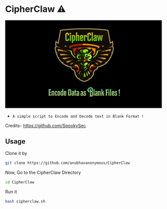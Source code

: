 # CipherClaw ⚠️


<img src="PicsArt_12-08-08.38.19.jpg"><br>
* `A simple script to Encode and Decode text in Blank Format !`


Credits- https://github.com/SpookySec

## Usage
Clone it by
```bash
git clone https://github.com/anubhavanonymous/CipherClaw
```
Now, Go to the CipherClaw Directory
```bash
cd CipherClaw
```
Run it 
```bash
bash cipherclaw.sh
```
